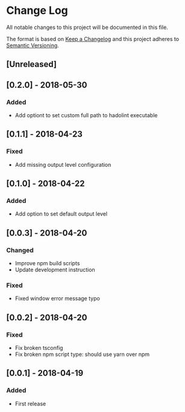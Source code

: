 # Change Log
All notable changes to this project will be documented in this file.

The format is based on [Keep a Changelog](http://keepachangelog.com/)
and this project adheres to [Semantic Versioning](http://semver.org/).

## [Unreleased]

## [0.2.0] - 2018-05-30
### Added
- Add optiont to set custom full path to hadolint executable

## [0.1.1] - 2018-04-23
### Fixed
- Add missing output level configuration

## [0.1.0] - 2018-04-22
### Added
- Add option to set default output level

## [0.0.3] - 2018-04-20
### Changed
- Improve npm build scripts
- Update development instruction

### Fixed
- Fixed window error message typo 

## [0.0.2] - 2018-04-20
### Fixed
- Fix broken tsconfig
- Fix broken npm script type: should use yarn over npm

## [0.0.1] - 2018-04-19
### Added
- First release
